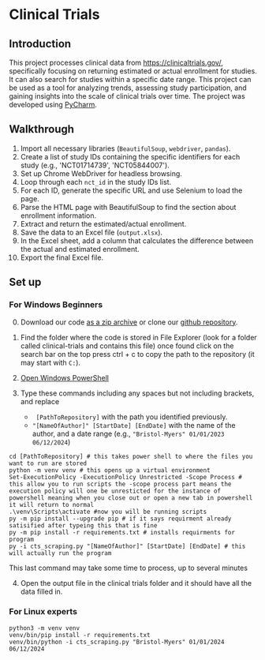 # Clinical Trials

## Introduction

This project processes clinical data from https://clinicaltrials.gov/, specifically focusing on returning estimated or actual enrollment for studies. It can also search for studies within a specific date range. This project can be used as a tool for analyzing trends, assessing study participation, and gaining insights into the scale of clinical trials over time. The project was developed using [PyCharm](https://www.jetbrains.com/pycharm/).

## Walkthrough

1)  Import all necessary libraries (`BeautifulSoup`, `webdriver`, `pandas`).
2)  Create a list of study IDs containing the specific identifiers for each study (e.g., 'NCT01714739', 'NCT05844007').
3)  Set up Chrome WebDriver for headless browsing.
4)  Loop through each `nct_id` in the study IDs list.
5)  For each ID, generate the specific URL and use Selenium to load the page.
6)  Parse the HTML page with BeautifulSoup to find the section about enrollment information.
7)  Extract and return the estimated/actual enrollment.
8)  Save the data to an Excel file (`output.xlsx`).
9)  In the Excel sheet, add a column that calculates the difference between the actual and estimated enrollment.
10) Export the final Excel file.

## Set up

### For Windows Beginners

0) Download our code [as a zip archive](https://github.com/popbr/Clinical-Trials/archive/refs/heads/main.zip) or clone our [github repository](https://github.com/popbr/Clinical-Trials/).
1) Find the folder where the code is stored in File Explorer (look for a folder called clinical-trials and contains this file) once found click on the search bar on the top press ctrl + c to copy the path to the repository (it may start with `C:`).
2) [Open Windows PowerShell](https://www.wikihow.com/Run-Powershell)
3) Type these commands including any spaces but not including brackets, and replace

   - ` [PathToRepository]` with the path you identified previously.
   - `"[NameOfAuthor]" [StartDate] [EndDate]` with the name of the author, and a date range (e.g., `"Bristol-Myers" 01/01/2023 06/12/2024`)

```text
cd [PathToRepository] # this takes power shell to where the files you want to run are stored
python -m venv venv # this opens up a virtual environment
Set-ExecutionPolicy -ExecutionPolicy Unrestricted -Scope Process # this allow you to run scripts the -scope process part means the execution policy will one be unresticted for the instance of powershell meaning when you close out or open a new tab in powershell it will return to normal
.\venv\Scripts\activate #now you will be running scripts
py -m pip install --upgrade pip # if it says requirment already satisified after typeing this that is fine
py -m pip install -r requirements.txt # installs requirments for program
py -i cts_scraping.py "[NameOfAuthor]" [StartDate] [EndDate] # this will actually run the program 
```

This last command may take some time to process, up to several minutes

4) Open the output file in the clinical trials folder and it should have all the data filled in.

### For Linux experts

```
python3 -m venv venv
venv/bin/pip install -r requirements.txt 
venv/bin/python -i cts_scraping.py "Bristol-Myers" 01/01/2024 06/12/2024
```
